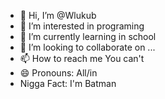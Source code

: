 - 👋 Hi, I’m @Wlukub
- 👀 I’m interested in programing
- 🌱 I’m currently learning in school
- 💞️ I’m looking to collaborate on ...
- 📫 How to reach me You can't
- 😄 Pronouns: All/in
- Nigga Fact: I'm Batman

<!---
Wlukub/Wlukub is a ✨ special ✨ repository because its `README.md` (this file) appears on your GitHub profile.
You can click the Preview link to take a look at your changes.
--->
